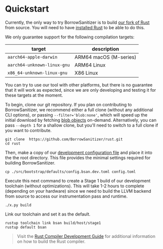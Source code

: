 # Quickstart

Currently, the only way to try BorrowSanitizer is to build [our fork of Rust](https://github.com/BorrowSanitizer/rust) from source. You will need to have [installed Rust](https://www.rust-lang.org/tools/install) to be able to do this. 

We only guarantee support for the following compilation targets:

|         **target**        | **description** |
|-------------------------|---------------|
| `aarch64-apple-darwin` |   ARM64 macOS (M-series)   |
|  `aarch64-unknown-linux-gnu` |    ARM64 Linux    |
|  `x86_64-unknown-linux-gnu` |    X86 Linux    |

You can try to use our tool with other platforms, but there is no guarantee that it will work as expected, since we are only developing and testing it for these targets at the moment.

To begin, clone our git repository. If you plan on contributing to BorrowSanitizer, we recommend either a full clone (without any additional CLI options), or passing `--filter='blob:none'`, which will speed up the initial download by fetching [blob objects](https://git-scm.com/book/en/v2/Git-Internals-Git-Objects) on-demand. Alternatively, you can pass `--depth 1` for a shallow clone, but you'll need to switch to a full clone if you want to contribute. 
```
git clone  https://github.com/BorrowSanitizer/rust.git 
cd rust
```
Then, make a copy of our [development configuration file](https://github.com/BorrowSanitizer/rust/blob/bsan/src/bootstrap/defaults/config.bsan.dev.toml) and place it into the the root directory. This file provides the minimal settings required for building BorrowSanitizer.
```
cp ./src/bootstrap/defaults/config.bsan.dev.toml config.toml
```
Execute this next command to create a Stage 1 build of our development toolchain (without optimizations). This will take 1-2 hours to complete (depending on your hardware) since we need to build the LLVM backend from source to access our instrumentation pass and runtime. 
```
./x.py build
```
Link our toolchain and set it as the default.
```
rustup toolchain link bsan build/host/stage1 
rustup default bsan
```
> Visit the [Rust Compiler Development Guide](https://rustc-dev-guide.rust-lang.org/building/how-to-build-and-run.html#how-to-build-and-run-the-compiler) for additional information on how to build the Rust compiler. 